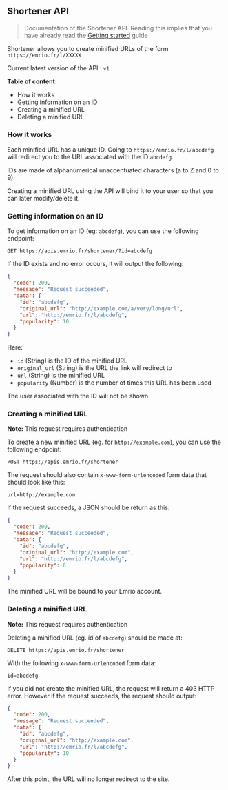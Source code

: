 ## Shortener API

> Documentation of the Shortener API. Reading this implies that you have already read the [Getting started][link-getstarted] guide

Shortener allows you to create minified URLs of the form `https://emrio.fr/l/XXXXX`

Current latest version of the API : `v1`

**Table of content:**
- How it works
- Getting information on an ID
- Creating a minified URL
- Deleting a minified URL

### How it works

Each minified URL has a unique ID. Going to `https://emrio.fr/l/abcdefg` will redirect you to the URL associated with the ID `abcdefg`.

IDs are made of alphanumerical unaccentuated characters (a to Z and 0 to 9)

Creating a minified URL using the API will bind it to your user so that you can later modify/delete it.

### Getting information on an ID

To get information on an ID (eg: `abcdefg`), you can use the following endpoint:

```
GET https://apis.emrio.fr/shortener/?id=abcdefg
```

If the ID exists and no error occurs, it will output the following:

```json
{
  "code": 200,
  "message": "Request succeeded",
  "data": {
    "id": "abcdefg",
    "original_url": "http://example.com/a/very/long/url",
    "url": "http://emrio.fr/l/abcdefg",
    "popularity": 10
  }
}
```

Here:
- `id` (String) is the ID of the minified URL
- `original_url` (String) is the URL the link will redirect to
- `url` (String) is the minified URL
- `popularity` (Number) is the number of times this URL has been used

The user associated with the ID will not be shown.

### Creating a minified URL

**Note:** This request requires authentication

To create a new minified URL (eg. for `http://example.com`), you can use the following endpoint:

```
POST https://apis.emrio.fr/shortener
```

The request should also contain `x-www-form-urlencoded` form data that should look like this:

```
url=http://example.com
```

If the request succeeds, a JSON should be return as this:

```json
{
  "code": 200,
  "message": "Request succeeded",
  "data": {
    "id": "abcdefg",
    "original_url": "http://example.com",
    "url": "http://emrio.fr/l/abcdefg",
    "popularity": 0
  }
}
```

The minified URL will be bound to your Emrio account.

### Deleting a minified URL

**Note:** This request requires authentication

Deleting a minified URL (eg. id of `abcdefg`) should be made at:

```
DELETE https://apis.emrio.fr/shortener
```

With the following `x-www-form-urlencoded` form data:

```
id=abcdefg
```

If you did not create the minified URL, the request will return a 403 HTTP error.
However if the request succeeds, the request should output:

```json
{
  "code": 200,
  "message": "Request succeeded",
  "data": {
    "id": "abcdefg",
    "original_url": "http://example.com",
    "url": "http://emrio.fr/l/abcdefg",
    "popularity": 10
  }
}
```

After this point, the URL will no longer redirect to the site.


[link-myaccount]: //emrio.fr/myaccount
[link-getstarted]: //emrio.fr/apis/getstarted

